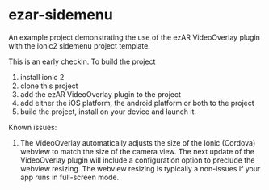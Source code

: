 # ezar-sidemenu
<work in progress>
An example project demonstrating the use of the ezAR VideoOverlay plugin with the
ionic2 sidemenu project template. 

This is an early checkin. To build the project
1. install ionic 2
2. clone this project
3. add the ezAR VideoOverlay plugin to the project
4. add either the iOS platform, the android platform or both to the project
5. build the project, install on your device and launch it.

Known issues:
1) The VideoOverlay automatically adjusts the size of the Ionic (Cordova) webview to 
match the size of the camera view. The next update of the VideoOverlay plugin will include
a configuration option to preclude the webview resizing. The webview resizing is typically a non-issues
if your app runs in full-screen mode. 